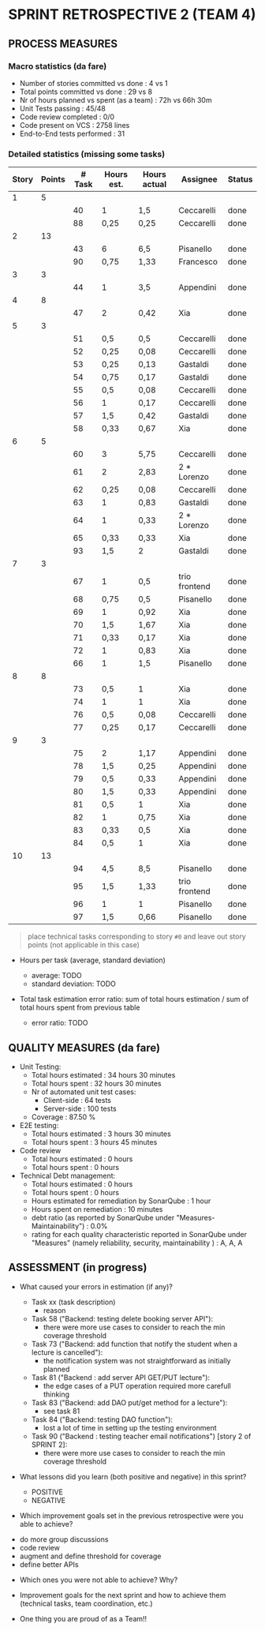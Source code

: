 SPRINT RETROSPECTIVE 2 (TEAM 4)
=====================================

## PROCESS MEASURES 

### Macro statistics (da fare)

- Number of stories committed vs done : 4 vs 1
- Total points committed vs done : 29 vs 8
- Nr of hours planned vs spent (as a team) : 72h vs 66h 30m
- Unit Tests passing : 45/48
- Code review completed : 0/0
- Code present on VCS : 2758 lines
- End-to-End tests performed : 31

### Detailed statistics (missing some tasks)

| Story | Points | # Task | Hours est.   | Hours actual  | Assignee      | Status  |
| ----- | ------ | ---- | -------------- | ------------- | ------------- |-------- |
| 1     | 5      |      |                |               |               |         |
|       |        | 40   | 1              | 1,5           | Ceccarelli    |  done   |
|       |        | 88   | 0,25           | 0,25          | Ceccarelli    |  done   |
| 2     | 13     |      |                |               |               |         |
|       |        | 43   | 6              | 6,5           | Pisanello     |  done   |
|       |        | 90   | 0,75           | 1,33          | Francesco     |  done   |
| 3     | 3      |      |                |               |               |         |
|       |        | 44   | 1              | 3,5           | Appendini     |  done   |
| 4     | 8      |      |                |               |               |         |
|       |        | 47   | 2              | 0,42          | Xia           |  done   |
| 5     | 3      |      |                |               |               |         |
|       |        | 51   | 0,5            | 0,5           | Ceccarelli    |  done   |
|       |        | 52   | 0,25           | 0,08          | Ceccarelli    |  done   |
|       |        | 53   | 0,25           | 0,13          | Gastaldi      |  done   |
|       |        | 54   | 0,75           | 0,17          | Gastaldi      |  done   |
|       |        | 55   | 0,5            | 0,08          | Ceccarelli    |  done   |
|       |        | 56   | 1              | 0,17          | Ceccarelli    |  done   |
|       |        | 57   | 1,5            | 0,42          | Gastaldi      |  done   |
|       |        | 58   | 0,33           | 0,67          | Xia           |  done   |
| 6     | 5      |      |                |               |               |         |
|       |        | 60   | 3              | 5,75          | Ceccarelli    |  done   |
|       |        | 61   | 2              | 2,83          | 2 * Lorenzo   |  done   |
|       |        | 62   | 0,25           | 0,08          | Ceccarelli    |  done   |
|       |        | 63   | 1              | 0,83          | Gastaldi      |  done   |
|       |        | 64   | 1              | 0,33          | 2 * Lorenzo   |  done   |
|       |        | 65   | 0,33           | 0,33          | Xia           |  done   |
|       |        | 93   | 1,5            | 2             | Gastaldi      |  done   |
| 7     | 3      |      |                |               |               |         |
|       |        | 67   | 1              | 0,5           | trio frontend |  done   |
|       |        | 68   | 0,75           | 0,5           | Pisanello     |  done   |
|       |        | 69   | 1              | 0,92          | Xia           |  done   |
|       |        | 70   | 1,5            | 1,67          | Xia           |  done   |
|       |        | 71   | 0,33           | 0,17          | Xia           |  done   |
|       |        | 72   | 1              | 0,83          | Xia           |  done   |
|       |        | 66   | 1              | 1,5           | Pisanello     |  done   |
| 8     | 8      |      |                |               |               |         |
|       |        | 73   | 0,5            | 1             | Xia           |  done   |
|       |        | 74   | 1              | 1             | Xia           |  done   |
|       |        | 76   | 0,5            | 0,08          | Ceccarelli    |  done   |
|       |        | 77   | 0,25           | 0,17          | Ceccarelli    |  done   |
| 9     | 3      |      |                |               |               |         |
|       |        | 75   | 2              | 1,17          | Appendini     |  done   |
|       |        | 78   | 1,5            | 0,25          | Appendini     |  done   |
|       |        | 79   | 0,5            | 0,33          | Appendini     |  done   |
|       |        | 80   | 1,5            | 0,33          | Appendini     |  done   |
|       |        | 81   | 0,5            | 1             | Xia           |  done   |
|       |        | 82   | 1              | 0,75          | Xia           |  done   |
|       |        | 83   | 0,33           | 0,5           | Xia           |  done   |
|       |        | 84   | 0,5            | 1             | Xia           |  done   |
| 10    | 13     |      |                |               |               |         |
|       |        | 94   | 4,5            | 8,5           | Pisanello     |  done   |
|       |        | 95   | 1,5            | 1,33          | trio frontend |  done   |
|       |        | 96   | 1              | 1             | Pisanello     |  done   |
|       |        | 97   | 1,5            | 0,66          | Pisanello     |  done   |

> place technical tasks corresponding to story `#0` and leave out story points (not applicable in this case)

- Hours per task (average, standard deviation)
  - average: TODO
  - standard deviation: TODO

- Total task estimation error ratio: sum of total hours estimation / sum of total hours spent from previous table
  - error ratio: TODO

## QUALITY MEASURES (da fare)

- Unit Testing:
  - Total hours estimated : 34 hours 30 minutes
  - Total hours spent : 32 hours 30 minutes
  - Nr of automated unit test cases:
    - Client-side : 64 tests
    - Server-side : 100 tests
  - Coverage : 87.50 %
- E2E testing:
  - Total hours estimated : 3 hours 30 minutes
  - Total hours spent : 3 hours 45 minutes
- Code review 
  - Total hours estimated : 0 hours
  - Total hours spent : 0 hours
- Technical Debt management:
  - Total hours estimated : 0 hours
  - Total hours spent : 0 hours
  - Hours estimated for remediation by SonarQube : 1 hour
  - Hours spent on remediation : 10 minutes
  - debt ratio (as reported by SonarQube under "Measures-Maintainability") : 0.0%
  - rating for each quality characteristic reported in SonarQube under "Measures" (namely reliability, security, maintainability ) : A, A, A

## ASSESSMENT (in progress)

- What caused your errors in estimation (if any)?
  - Task xx (task description)
    - reason
  - Task 58 ("Backend: testing delete booking server API"):
    - there were more use cases to consider to reach the min coverage threshold
  - Task 73 ("Backend: add function that notify the student when a lecture is cancelled"):
    - the notification system was not straightforward as initially planned
  - Task 81 ("Backend : add server API GET/PUT lecture"):
    - the edge cases of a PUT operation required more carefull thinking
  - Task 83 ("Backend: add DAO put/get method for a lecture"):
    - see task 81
  - Task 84 ("Backend: testing DAO function"):
    - lost a lot of time in setting up the testing environment
  - Task 90 ("Backend : testing teacher email notifications") [story 2 of SPRINT 2]:
    - there were more use cases to consider to reach the min coverage threshold

- What lessons did you learn (both positive and negative) in this sprint?
  - POSITIVE
  - NEGATIVE

- Which improvement goals set in the previous retrospective were you able to achieve? 
* do more group discussions
* code review
* augment and define threshold for coverage
* define better APIs

- Which ones you were not able to achieve? Why?

- Improvement goals for the next sprint and how to achieve them (technical tasks, team coordination, etc.)

- One thing you are proud of as a Team!!
